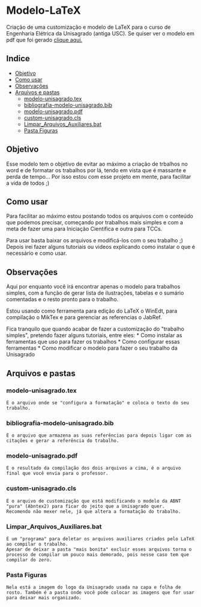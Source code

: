 # Modelo-LaTeX
Criação de uma customização e modelo de LaTeX para o curso de Engenharia Elétrica da Unisagrado (antiga USC).
Se quiser ver o modelo em pdf que foi gerado <a target="_blank" href="https://github.com/FelipeSantos21/Modelo-LaTeX/blob/master/modelo-unisagrado.pdf" >clique aqui. </a>


## Indice

* [Objetivo](#objetivo)
* [Como usar](#como-usar)
* [Observações](#observações)
* [Arquivos e pastas](#arquivos-e-pastas)
    * [modelo-unisagrado.tex](#modelo-unisagrado.tex)
    * [bibliografia-modelo-unisagrado.bib](#bibliografia-modelo-unisagrado.bib)
    * [modelo-unisagrado.pdf](#modelo-unisagrado.pdf)
    * [custom-unisagrado.cls](#custom-unisagrado.cls)
    * [Limpar_Arquivos_Auxiliares.bat](#Limpar_Arquivos_Auxiliares.bat)
    * [Pasta Figuras](#pasta-figuras)

## Objetivo

Esse modelo tem o objetivo de evitar ao máximo a criação de trbalhos no word e de formatar os trabalhos por lá, tendo em vista que é massante e perda de tempo...
Por isso estou com esse projeto em mente, para facilitar a vida de todos ;)

## Como usar

Para facilitar ao máximo estou postando todos os arquivos com o conteúdo que podemos precisar, começando por trabalhos mais simples e com a meta de fazer uma para Iniciação Cientifica e outra para TCCs.

Para usar basta baixar os arquivos e modificá-los com o seu trabalho ;)
Depois irei fazer alguns tutoriais ou videos explicando como instalar o que é necessário e como usar.

## Observações

Aqui por enquanto você irá encontrar apenas o modelo para trabalhos simples, com a função de gerar lista de ilustrações, tabelas e o sumário comentadas e o resto pronto para o trabalho.

Estou usando como ferramenta para edição do LaTeX o WinEdt, para compilação o MikTex e para gerenciar as referencias o JabRef.

Fica tranquilo que quando acabar de fazer a customização do "trabalho simples", pretendo fazer alguns tutoriais, entre eles:
    * Como instalar as ferramentas que uso para fazer os trabalhos 
    * Como configurar essas ferramentas
    * Como modificar o modelo para fazer o seu trabalho da Unisagrado

## Arquivos e pastas
### modelo-unisagrado.tex

    É o arquivo onde se "configura a formatação" e coloca o texto do seu trabalho.

### bibliografia-modelo-unisagrado.bib

    É o arquivo que armazena as suas referências para depois ligar com as citações e gerar a referência do trabalho.

### modelo-unisagrado.pdf

    É o resultado da compilação dos dois arquivos a cima, é o arquivo final que você envia para o professor.

### custom-unisagrado.cls

    É o arquivo de customização que está modificando o modelo da ABNT "pura" (Abntex2) para ficar do jeito que a Unisagrado quer.
    Recomendo não mexer nele, já que altera a formatação do trabalho.

### Limpar_Arquivos_Auxiliares.bat 

    É um "programa" para deletar os arquivos auxiliares criados pelo LaTeX ao compilar o trabalho. 
    Apesar de deixar a pasta "mais bonita" excluir esses arquivos torna o processo de compilar um pouco mais demorado, pois nesse caso tem que compilar do zero.

### Pasta Figuras

    Nela está a imagem do logo da Unisagrado usada na capa e folha de rosto. Também é a pasta onde você pode colocar as imagens que for usar para deixar mais organizado.
